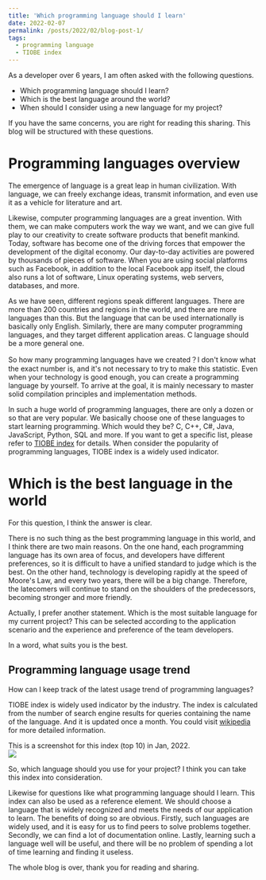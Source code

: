 ```yaml
---
title: 'Which programming language should I learn'
date: 2022-02-07
permalink: /posts/2022/02/blog-post-1/
tags:
  - programming language
  - TIOBE index
---
```


As a developer over 6 years, I am often asked with the following questions.
- Which programming language should I learn?
- Which is the best language around the world?
- When should I consider using a new language for my project?

If you have the same concerns, you are right for reading this sharing. This blog will be structured with these questions.

Programming languages overview
======
The emergence of language is a great leap in human civilization. With language, we can freely exchange ideas, transmit information, and even use it as a vehicle for literature and art.

Likewise, computer programming languages are a great invention. With them, we can make computers work the way we want, and we can give full play to our creativity to create software products that benefit mankind. Today, software has become one of the driving forces that empower the development of the digital economy. Our day-to-day activities are powered by thousands of pieces of software.
When you are using social platforms such as Facebook, in addition to the local Facebook app itself, the cloud also runs a lot of software, Linux operating systems, web servers, databases, and more.

As we have seen, different regions speak different languages. There are more than 200 countries and regions in the world, and there are more languages than this. But the language that can be used internationally is basically only English. Similarly, there are many computer programming languages, and they target different application areas. C language should be a more general one.

So how many programming languages have we created？I don't know what the exact number is, and it's not necessary to try to make this statistic. Even when your technology is good enough, you can create a programming language by yourself. To arrive at the goal, it is mainly necessary to master solid compilation principles and implementation methods.

In such a huge world of programming languages, there are only a dozen or so that are very popular. We basically choose one of these languages to start learning programming.
Which would they be? C, C++, C#, Java, JavaScript, Python, SQL and more. If you want to get a specific list, please refer to [TIOBE index](https://www.tiobe.com/tiobe-index/) for details. When consider the popularity of programming languages, TIOBE index is a widely used indicator.

Which is the best language in the world
======
For this question, I think the answer is clear.

There is no such thing as the best programming language in this world, and I think there are two main reasons. On the one hand, each programming language has its own area of ​​focus, and developers have different preferences, so it is difficult to have a unified standard to judge which is the best. On the other hand, technology is developing rapidly at the speed of Moore's Law, and every two years, there will be a big change. Therefore, the latecomers will continue to stand on the shoulders of the predecessors, becoming stronger and more friendly.

Actually, I prefer another statement. Which is the most suitable language for my current project?
This can be selected according to the application scenario and the experience and preference of the team developers.

In a word, what suits you is the best.

Programming language usage trend
------
How can I keep track of the latest usage trend of programming languages?

TIOBE index is widely used indicator by the industry. The index is calculated from the number of search engine results for queries containing the name of the language. And it is updated once a month. You could visit [wikipedia](https://en.wikipedia.org/wiki/TIOBE_index) for more detailed information.

This is a screenshot for this index (top 10) in Jan, 2022.
<br/><img src='/images/500x300.png'>

So, which language should you use for your project? I think you can take this index into consideration.

Likewise for questions like what programming language should I learn. This index can also be used as a reference element. We should choose a language that is widely recognized and meets the needs of our application to learn. The benefits of doing so are obvious. Firstly, such languages are widely used, and it is easy for us to find peers to solve problems together. Secondly, we can find a lot of documentation online. Lastly, learning such a language well will be useful, and there will be no problem of spending a lot of time learning and finding it useless.

The whole blog is over, thank you for reading and sharing.